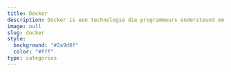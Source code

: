 ```yaml
---
title: Docker
description: Docker is een technologie die programmeurs ondersteund om moderne programma's te maken, te delen en uit te voeren. Docker neemt het moeizame proces van het herhaaldelijk opzetten van de omgeving uit handen, zodat het ontwikkelteam zich kan concentreren op het programmeren.
image: null
slug: docker
style:
  background: "#2a9d8f"
  color: "#fff"
type: categories
---
```

